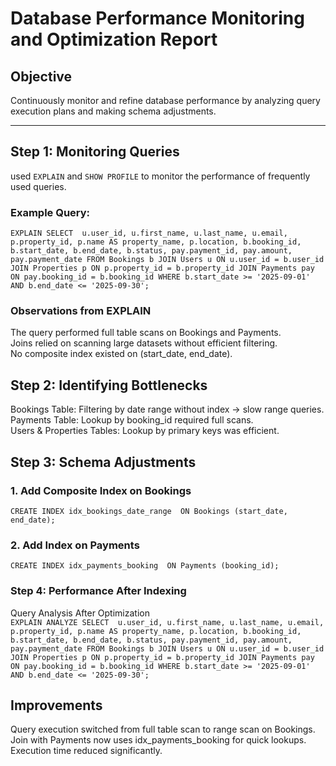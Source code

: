 # Database Performance Monitoring and Optimization Report

## Objective
Continuously monitor and refine database performance by analyzing query execution plans and making schema adjustments.

---

## Step 1: Monitoring Queries
used `EXPLAIN` and `SHOW PROFILE` to monitor the performance of frequently used queries.

### Example Query:
`EXPLAIN SELECT 
    u.user_id, u.first_name, u.last_name, u.email,
    p.property_id, p.name AS property_name, p.location,
    b.booking_id, b.start_date, b.end_date, b.status,
    pay.payment_id, pay.amount, pay.payment_date
FROM Bookings b
JOIN Users u ON u.user_id = b.user_id
JOIN Properties p ON p.property_id = b.property_id
JOIN Payments pay ON pay.booking_id = b.booking_id
WHERE b.start_date >= '2025-09-01' 
  AND b.end_date <= '2025-09-30';`

### Observations from EXPLAIN

The query performed full table scans on Bookings and Payments.  
Joins relied on scanning large datasets without efficient filtering.  
No composite index existed on (start_date, end_date).  
## Step 2: Identifying Bottlenecks
Bookings Table: Filtering by date range without index → slow range queries.  
Payments Table: Lookup by booking_id required full scans.  
Users & Properties Tables: Lookup by primary keys was efficient.  
## Step 3: Schema Adjustments
### 1. Add Composite Index on Bookings
`CREATE INDEX idx_bookings_date_range 
ON Bookings (start_date, end_date);`

### 2. Add Index on Payments
`CREATE INDEX idx_payments_booking 
ON Payments (booking_id);`

### Step 4: Performance After Indexing
Query Analysis After Optimization  
`EXPLAIN ANALYZE SELECT 
    u.user_id, u.first_name, u.last_name, u.email,
    p.property_id, p.name AS property_name, p.location,
    b.booking_id, b.start_date, b.end_date, b.status,
    pay.payment_id, pay.amount, pay.payment_date
FROM Bookings b
JOIN Users u ON u.user_id = b.user_id
JOIN Properties p ON p.property_id = b.property_id
JOIN Payments pay ON pay.booking_id = b.booking_id
WHERE b.start_date >= '2025-09-01' 
  AND b.end_date <= '2025-09-30';`

## Improvements

Query execution switched from full table scan to range scan on Bookings.  
Join with Payments now uses idx_payments_booking for quick lookups.  
Execution time reduced significantly.  
